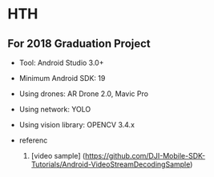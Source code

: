 # HTH
## For 2018 Graduation Project

* Tool: Android Studio 3.0+

* Minimum Android SDK: 19

* Using drones: AR Drone 2.0, Mavic Pro

* Using network: YOLO

* Using vision library: OPENCV 3.4.x

* referenc
	1. [video sample] (https://github.com/DJI-Mobile-SDK-Tutorials/Android-VideoStreamDecodingSample)